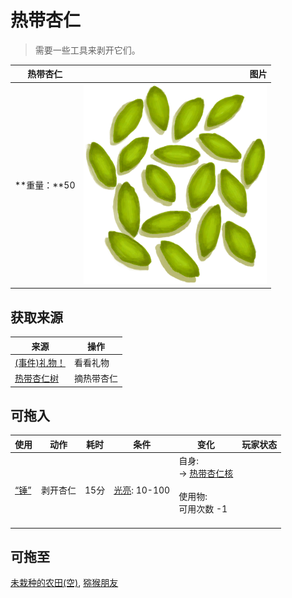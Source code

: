 # 热带杏仁  
> 需要一些工具来剥开它们。  
  
  热带杏仁  |   图片   
 ----  |  ----:   
 **重量：**50  |  ![](Sprite/TropicalAlmond.png)   
  
## 获取来源  
来源  |  操作  
----  |  ----  
[(事件)礼物！](Event_MacaqueFriendGift.md)  |  看看礼物  
[热带杏仁树](TropicalAlmondTree.md)  |  摘热带杏仁  
## 可拖入  
使用  |  动作  |  耗时  |  条件  |  变化  |  玩家状态  
----  |  ----  |  ----  |  ----  |  ----  |  ----  
[“锤”](tag_Hammer.md)  |  剥开杏仁  |  15分  |  [光亮](Light.md): 10-100  |  自身:<br>→ [热带杏仁核](TropicalAlmondKernels.md)<br><br>使用物:<br>可用次数  -1<br><br>  |    
## 可拖至  
[未栽种的农田(空)](CropPlotEmpty.md), [猕猴朋友](MacaqueFriend.md)  

